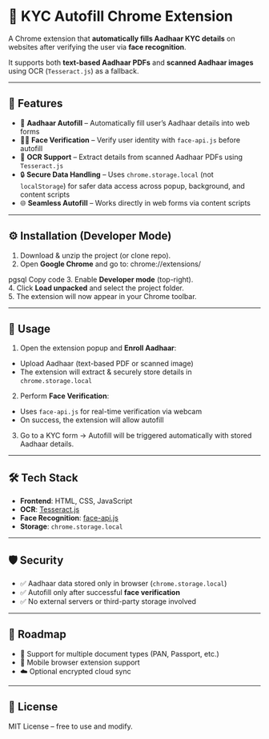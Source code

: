 # 🔐 KYC Autofill Chrome Extension

A Chrome extension that **automatically fills Aadhaar KYC details** on websites after verifying the user via **face recognition**.  

It supports both **text-based Aadhaar PDFs** and **scanned Aadhaar images** using OCR (`Tesseract.js`) as a fallback.  

---

## 🚀 Features
- 🪪 **Aadhaar Autofill** – Automatically fill user’s Aadhaar details into web forms  
- 🧑‍💻 **Face Verification** – Verify user identity with `face-api.js` before autofill  
- 📄 **OCR Support** – Extract details from scanned Aadhaar PDFs using `Tesseract.js`  
- 🔒 **Secure Data Handling** – Uses `chrome.storage.local` (not `localStorage`) for safer data access across popup, background, and content scripts  
- 🌐 **Seamless Autofill** – Works directly in web forms via content scripts  

---
## ⚙️ Installation (Developer Mode)
1. Download & unzip the project (or clone repo).  
2. Open **Google Chrome** and go to:
chrome://extensions/

pgsql
Copy code
3. Enable **Developer mode** (top-right).  
4. Click **Load unpacked** and select the project folder.  
5. The extension will now appear in your Chrome toolbar.  

---

## 🔑 Usage
1. Open the extension popup and **Enroll Aadhaar**:  
- Upload Aadhaar (text-based PDF or scanned image)  
- The extension will extract & securely store details in `chrome.storage.local`  

2. Perform **Face Verification**:  
- Uses `face-api.js` for real-time verification via webcam  
- On success, the extension will allow autofill  

3. Go to a KYC form → Autofill will be triggered automatically with stored Aadhaar details.  

---

## 🛠️ Tech Stack
- **Frontend**: HTML, CSS, JavaScript  
- **OCR**: [Tesseract.js](https://tesseract.projectnaptha.com/)  
- **Face Recognition**: [face-api.js](https://github.com/justadudewhohacks/face-api.js)  
- **Storage**: `chrome.storage.local`  

---

## 🛡️ Security
- ✅ Aadhaar data stored only in browser (`chrome.storage.local`)  
- ✅ Autofill only after successful **face verification**  
- ✅ No external servers or third-party storage involved  

---

## 📌 Roadmap
- 🔄 Support for multiple document types (PAN, Passport, etc.)  
- 📱 Mobile browser extension support  
- ☁️ Optional encrypted cloud sync  

---

## 📝 License
MIT License – free to use and modify.
